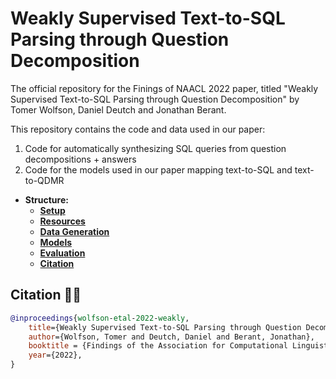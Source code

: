 # Weakly Supervised Text-to-SQL Parsing through Question Decomposition
The official repository for the Finings of NAACL 2022 paper, titled "Weakly Supervised Text-to-SQL Parsing through Question Decomposition" by Tomer Wolfson, Daniel Deutch and Jonathan Berant.

This repository contains the code and data used in our paper:

1. Code for automatically synthesizing SQL queries from question decompositions + answers
2. Code for the models used in our paper mapping text-to-SQL and text-to-QDMR 

* **Structure:**
	* [**Setup**](https://)
	* [**Resources**](https://)
	* [**Data Generation**](https://)
	* [**Models**](https://)
	* [**Evaluation**](https://)
	* [**Citation**](https://)


## Citation ✍🏽

```bibtex
@inproceedings{wolfson-etal-2022-weakly,
    title={Weakly Supervised Text-to-SQL Parsing through Question Decomposition},
    author={Wolfson, Tomer and Deutch, Daniel and Berant, Jonathan},
    booktitle = {Findings of the Association for Computational Linguistics: NAACL 2022},
    year={2022},
}
```

